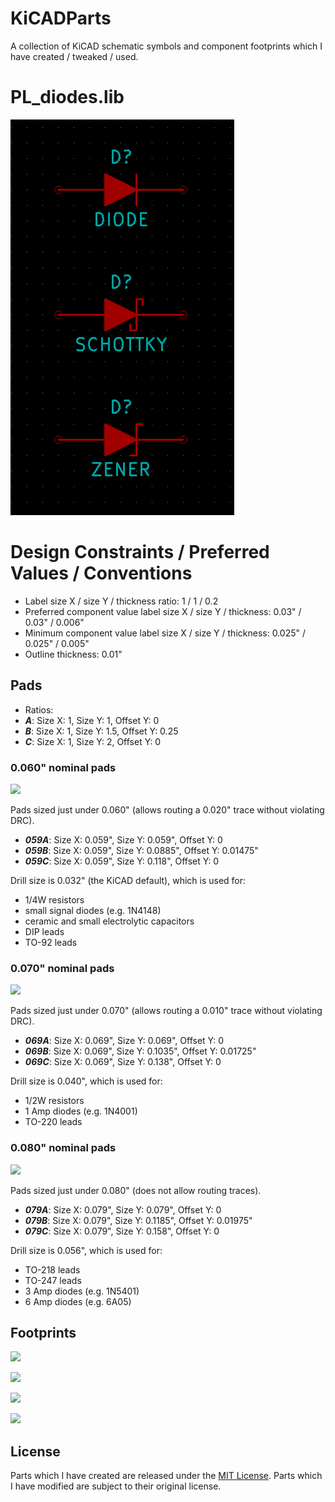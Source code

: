 # KiCADParts

A collection of KiCAD schematic symbols and component footprints which I have created / tweaked / used.

# PL_diodes.lib

![](/github%20media/Screen%20Shot%202015-04-11%20at%2010.26.25%20AM.png)

# Design Constraints / Preferred Values / Conventions

* Label size X / size Y / thickness ratio: 1 / 1 / 0.2
 * Preferred component value label size X / size Y / thickness: 0.03" / 0.03" / 0.006"
 * Minimum component value label size X / size Y / thickness: 0.025" / 0.025" / 0.005"
* Outline thickness: 0.01"

## Pads

* Ratios:
 * **_A_**: Size X: 1, Size Y: 1, Offset Y: 0
 * **_B_**: Size X: 1, Size Y: 1.5, Offset Y: 0.25
 * **_C_**: Size X: 1, Size Y: 2, Offset Y: 0

### 0.060" nominal pads

![](https://raw.github.com/pepaslabs/KiCADParts/master/github%20media/059_pads.png)

Pads sized just under 0.060" (allows routing a 0.020" trace without violating DRC).

 * **_059A_**: Size X: 0.059", Size Y: 0.059", Offset Y: 0
 * **_059B_**: Size X: 0.059", Size Y: 0.0885", Offset Y: 0.01475"
 * **_059C_**: Size X: 0.059", Size Y: 0.118", Offset Y: 0

Drill size is 0.032" (the KiCAD default), which is used for:
 * 1/4W resistors
 * small signal diodes (e.g. 1N4148)
 * ceramic and small electrolytic capacitors
 * DIP leads
 * TO-92 leads

### 0.070" nominal pads

![](https://raw.github.com/pepaslabs/KiCADParts/master/github%20media/069_pads.png)

Pads sized just under 0.070" (allows routing a 0.010" trace without violating DRC).

 * **_069A_**: Size X: 0.069", Size Y: 0.069", Offset Y: 0
 * **_069B_**: Size X: 0.069", Size Y: 0.1035", Offset Y: 0.01725"
 * **_069C_**: Size X: 0.069", Size Y: 0.138", Offset Y: 0

Drill size is 0.040", which is used for:
 * 1/2W resistors
 * 1 Amp diodes (e.g. 1N4001)
 * TO-220 leads

### 0.080" nominal pads

![](https://raw.github.com/pepaslabs/KiCADParts/master/github%20media/079_pads.png)

Pads sized just under 0.080" (does not allow routing traces).

 * **_079A_**: Size X: 0.079", Size Y: 0.079", Offset Y: 0
 * **_079B_**: Size X: 0.079", Size Y: 0.1185", Offset Y: 0.01975"
 * **_079C_**: Size X: 0.079", Size Y: 0.158", Offset Y: 0

Drill size is 0.056", which is used for:
 * TO-218 leads
 * TO-247 leads
 * 3 Amp diodes (e.g. 1N5401)
 * 6 Amp diodes (e.g. 6A05)

## Footprints

![](https://raw.github.com/pepaslabs/KiCADParts/master/github%20media/resistors_PL_mod.png)

![](https://raw.github.com/pepaslabs/KiCADParts/master/github%20media/DIP_PL_mod.png)

![](https://raw.github.com/pepaslabs/KiCADParts/master/github%20media/transistors_PL_mod.png)

![](https://raw.github.com/pepaslabs/KiCADParts/master/github%20media/TO-220_PL_mod.png)

## License

Parts which I have created are released under the [MIT License](http://opensource.org/licenses/MIT).  Parts which I have modified are subject to their original license.
